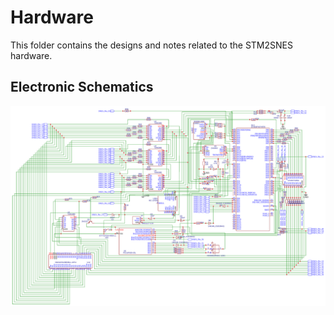 # Hardware

This folder contains the designs and notes related to the STM2SNES hardware.

## Electronic Schematics

![Electronic Schematic](schematic-alpha_rev.png)
